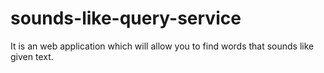 # sounds-like-query-service
 It is an web application which will allow you to find words that sounds like given text.
